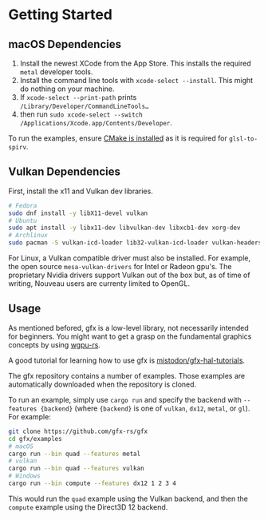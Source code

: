 # Getting Started

## macOS Dependencies

1. Install the newest XCode from the App Store. This installs the required `metal` developer tools.
2. Install the command line tools with `xcode-select --install`. This might do nothing on your machine.
3. If `xcode-select --print-path` prints `/Library/Developer/CommandLineTools…`
4. then run `sudo xcode-select --switch /Applications/Xcode.app/Contents/Developer`.

To run the examples, ensure [CMake is installed](https://cmake.org/install/) as it is required for `glsl-to-spirv`.

## Vulkan Dependencies

First, install the x11 and Vulkan dev libraries.

```bash
# Fedora
sudo dnf install -y libX11-devel vulkan
# Ubuntu
sudo apt install -y libx11-dev libvulkan-dev libxcb1-dev xorg-dev
# Archlinux
sudo pacman -S vulkan-icd-loader lib32-vulkan-icd-loader vulkan-headers
```

For Linux, a Vulkan compatible driver must also be installed. For example, the open source `mesa-vulkan-drivers` for Intel or Radeon gpu's. The proprietary Nvidia drivers support Vulkan out of the box but, as of time of writing, Nouveau users are currenty limited to OpenGL.

## Usage

As mentioned befored, gfx is a low-level library, not necessarily intended for beginners.
You might want to get a grasp on the fundamental graphics concepts by using [wgpu-rs](https://github.com/gfx-rs/wgpu/tree/master/wgpu).

A good tutorial for learning how to use gfx is [mistodon/gfx-hal-tutorials](https://github.com/mistodon/gfx-hal-tutorials).

The gfx repository contains a number of examples. Those examples are automatically downloaded when the repository is cloned.

To run an example, simply use `cargo run` and specify the backend with `--features {backend}` (where `{backend}` is one of `vulkan`, `dx12`, `metal`, or `gl`). For example:

```bash
git clone https://github.com/gfx-rs/gfx
cd gfx/examples
# macOS
cargo run --bin quad --features metal
# vulkan
cargo run --bin quad --features vulkan
# Windows
cargo run --bin compute --features dx12 1 2 3 4
```

This would run the `quad` example using the Vulkan backend, and then the `compute` example using the Direct3D 12 backend.
